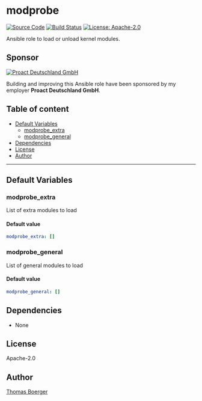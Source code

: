 # modprobe

[![Source Code](https://img.shields.io/badge/github-source%20code-blue?logo=github&logoColor=white)](https://github.com/rolehippie/modprobe) [![Build Status](https://img.shields.io/drone/build/rolehippie/modprobe/master?logo=drone)](https://cloud.drone.io/rolehippie/modprobe) [![License: Apache-2.0](https://img.shields.io/github/license/rolehippie/modprobe)](https://github.com/rolehippie/modprobe/blob/master/LICENSE) 

Ansible role to load or unload kernel modules. 

## Sponsor 

[![Proact Deutschland GmbH](https://proact.eu/wp-content/uploads/2020/03/proact-logo.png)](https://proact.eu) 

Building and improving this Ansible role have been sponsored by my employer **Proact Deutschland GmbH**.

## Table of content

* [Default Variables](#default-variables)
  * [modprobe_extra](#modprobe_extra)
  * [modprobe_general](#modprobe_general)
* [Dependencies](#dependencies)
* [License](#license)
* [Author](#author)

---

## Default Variables

### modprobe_extra

List of extra modules to load

#### Default value

```YAML
modprobe_extra: []
```

### modprobe_general

List of general modules to load

#### Default value

```YAML
modprobe_general: []
```

## Dependencies

* None

## License

Apache-2.0

## Author

[Thomas Boerger](https://github.com/tboerger)
